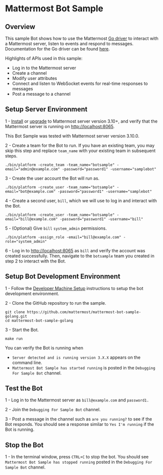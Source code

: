 # Mattermost Bot Sample

## Overview

This sample Bot shows how to use the Mattermost [Go driver](https://github.com/mattermost/platform/blob/master/model/client.go) to interact with a Mattermost server, listen to events and respond to messages. Documentation for the Go driver can be found [here](https://godoc.org/github.com/mattermost/platform/model#Client).

Highlights of APIs used in this sample:
 - Log in to the Mattermost server
 - Create a channel
 - Modify user attributes 
 - Connect and listen to WebSocket events for real-time responses to messages
 - Post a message to a channel

## Setup Server Environment

1 - [Install](http://docs.mattermost.com/install/requirements.html) or [upgrade](https://docs.mattermost.com/administration/upgrade.html) to Mattermost server version 3.10+, and verify that the Mattermost server is running on [http://localhost:8065](http://localhost:8065). 

This Bot Sample was tested with Mattermost server version 3.10.0.

2 - Create a team for the Bot to run. If you have an existing team, you may skip this step and replace `team_name` with your existing team in subsequent steps.
```
./bin/platform -create_team -team_name="botsample" -email="admin@example.com" -password="password1" -username="samplebot"
```
3 - Create the user account the Bot will run as.
```
./bin/platform -create_user -team_name="botsample" -email="bot@example.com" -password="password1" -username="samplebot"
```
4 - Create a second user, `bill`, which we will use to log in and interact with the Bot.
```
./bin/platform -create_user -team_name="botsample" -email="bill@example.com" -password="password1" -username="bill"
```
5 - (Optional) Give `bill` `system_admin` permissions.
```
./bin/platform -assign_role -email="bill@example.com" -role="system_admin"
```
6 - Log in to [http://localhost:8065](http://localhost:8065) as `bill` and verify the account was created successfully. Then, navigate to the `botsample` team you created in step 2 to interact with the Bot.

## Setup Bot Development Environment

1 - Follow the [Developer Machine Setup](http://docs.mattermost.com/developer/developer-setup.html) instructions to setup the bot development environment.

2 - Clone the GitHub repository to run the sample.
```
git clone https://github.com/mattermost/mattermost-bot-sample-golang.git
cd mattermost-bot-sample-golang
```
3 - Start the Bot.
```
make run
```
You can verify the Bot is running when 
  - `Server detected and is running version 3.X.X` appears on the command line.
  - `Mattermost Bot Sample has started running` is posted in the `Debugging For Sample Bot` channel.

## Test the Bot

1 - Log in to the Mattermost server as `bill@example.com` and `password1.`

2 - Join the `Debugging For Sample Bot` channel.

3 - Post a message in the channel such as `are you running?` to see if the Bot responds. You should see a response similar to `Yes I'm running` if the Bot is running.

## Stop the Bot

1 - In the terminal window, press `CTRL+C` to stop the bot. You should see `Mattermost Bot Sample has stopped running` posted in the `Debugging For Sample Bot` channel.
